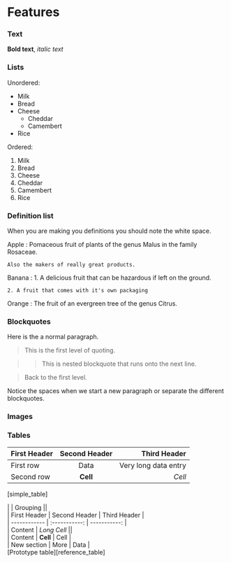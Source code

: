 
# Features

### Text

**Bold text**, *italic text*

### Lists

Unordered:

* Milk
* Bread
* Cheese
  * Cheddar
  * Camembert
* Rice 

Ordered:

1. Milk
2. Bread
3. Cheese
  1. Cheddar
  2. Camembert
4. Rice 

### Definition list

When you are making you definitions you should note the white space.

Apple
:   Pomaceous fruit of plants of the genus Malus in 
    the family Rosaceae.

    Also the makers of really great products.

Banana
:   1. A delicious fruit that can be hazardous
    if left on the ground.

    2. A fruit that comes with it's own packaging

Orange
:   The fruit of an evergreen tree of the genus Citrus.


### Blockquotes

Here is the a normal paragraph.

> This is the first level of quoting.

>> This is nested blockquote
that runs onto the next line.

> Back to the first level.

Notice the spaces when we start a new paragraph or separate the different blockquotes.

### Images

### Tables

| First Header | Second Header |         Third Header |  
| :----------- | :-----------: | -------------------: |  
| First row    |      Data     | Very long data entry |  
| Second row   |    **Cell**   |               *Cell* |  
[simple_table]

|              | Grouping                    ||  
| First Header | Second Header | Third Header |  
| ------------ | :-----------: | -----------: |  
| Content      | *Long Cell*                 ||  
| Content      | **Cell**      | Cell         |  
| New section  | More          | Data         |  
[Prototype table][reference_table]



